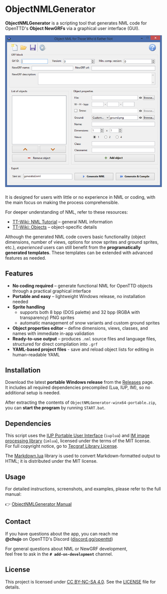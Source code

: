 # ObjectNMLGenerator

**ObjectNMLGenerator** is a scripting tool that generates NML code for OpenTTD's **Object NewGRFs** via a graphical user interface (GUI).

![](docs/preview.png)

It is designed for users with little or no experience in NML or coding, with the main focus on making the process comprehensible.

For deeper understanding of NML, refer to these resources:

- [TT-Wiki: NML Tutorial](https://www.tt-wiki.net/wiki/NMLTutorial) – general NML information
- [TT-Wiki: Objects](https://newgrf-specs.tt-wiki.net/wiki/NML:Objects) – object-specific details

Although the generated NML code covers basic functionality (object dimensions, number of views, options for snow sprites and ground sprites, etc.), _experienced_ users can still benefit from the **programatically generated templates**. These templates can be extended with advanced features as needed.


## Features

* **No coding required** – generate functional NML for OpenTTD objects through a practical graphical interface
* **Portable and easy** – lightweight Windows release, no installation needed
* **Sprite handling**
    - supports both 8 bpp (DOS palette) and 32 bpp (RGBA with transparency) PNG sprites
    - automatic management of snow variants and custom ground sprites
* **Object properties editor** – define dimensions, views, classes, and names with immediate in-app validation
* **Ready-to-use output** – produces `.nml` source files and language files, structured for direct compilation into `.grf`
* **YAML-based project files** - save and reload object lists for editing in human-readable YAML


## Installation

Download the latest **portable Windows release** from the [Releases](https://github.com/chujo-chujo/ObjectNMLGenerator/releases) page.<br>
It includes all required dependencies precompiled (Lua, IUP, IM), so no additional setup is needed.

After extracting the contents of `ObjectNMLGenerator-winx64-portable.zip`, you can **start the program** by running `START.bat`.


## Dependencies

This script uses the [IUP Portable User Interface](https://www.tecgraf.puc-rio.br/iup/) (`iuplua`) and [IM image processing library](https://www.tecgraf.puc-rio.br/im/) (`imlua`), licensed under the terms of the MIT license.<br>
For full copyright notice, go to [Tecgraf Library License](https://www.tecgraf.puc-rio.br/iup/en/copyright.html).

The [Markdown.lua](https://www.frykholm.se/files/markdown.lua) library is used to convert Markdown-formatted output to HTML; it is distributed under the MIT license.


## Usage

For detailed instructions, screenshots, and examples, please refer to the full manual:

👉 [ObjectNMLGenerator Manual](https://chujo-chujo.github.io/ObjectNMLGenerator/)


## Contact

If you have questions about the app, you can reach me<br>
**@chujo** on OpenTTD's Discord ([discord.gg/openttd](https://discord.gg/openttd))

For general questions about NML or NewGRF development,<br>
feel free to ask in the **`# add-on-development`** channel.


## License

This project is licensed under [CC BY-NC-SA 4.0](https://creativecommons.org/licenses/by-nc-sa/4.0/).
See the [LICENSE](./LICENSE) file for details.
